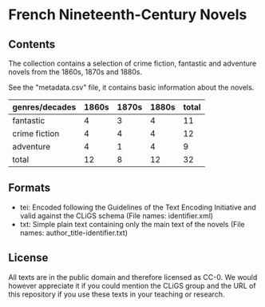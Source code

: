 French Nineteenth-Century Novels
================================

## Contents

The collection contains a selection of crime fiction, fantastic and adventure novels from the 1860s, 1870s and 1880s.

See the "metadata.csv" file, it contains basic information about the novels.

|genres/decades|1860s|1870s|1880s|total|
|--------------|-----|-----|-----|-----|
|fantastic     |   4 |   3 |   4 |  11 |
|crime fiction |   4 |   4 |   4 |  12 |
|adventure     |   4 |   1 |   4 |   9 |
|total         |  12 |   8 |  12 |  32 |

## Formats 

* tei: Encoded following the Guidelines of the Text Encoding Initiative and valid against the CLiGS schema (File names: identifier.xml)
* txt: Simple plain text containing only the main text of the novels (File names: author_title-identifier.txt)


## License

All texts are in the public domain and therefore licensed as CC-0. We would however appreciate it if you could mention the CLiGS group and the URL of this repository if you use these texts in your teaching or research.  

 
